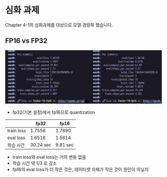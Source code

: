 # 심화 과제

Chapter 4-1의 심화과제를 대상으로 모델 경량화 했습니다.

## FP16 vs FP32

![summary](./resources/summary.png)

- fp32(기본 설정)에서 fp16으로 quantization

|       | fp32     | fp16     |
|-----------|-----------|-----------|
| train loss   | 1.7556 | 1.7690 |
| eval loss   | 1.6516 | 1.5614 |
| 학습 시간   | 30.24 sec | 9.81 sec |

- train loss와 eval loss는 거의 변동 없음
- 학습 시간 약 1/3 로 감소
- fp16의 eval loss가 더 작은 것은, 데이터셋 자체가 작은 것이 원인이 아닐지